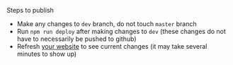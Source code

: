 Steps to publish
- Make any changes to `dev` branch, do not touch `master` branch
- Run `npm run deploy` after making changes to `dev` (these changes do not have to necessarily be pushed to github)
- Refresh [your website](https://saanchla.com/) to see current changes (it may take several minutes to show up)